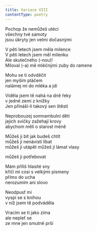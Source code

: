 ```yaml
---
title: Variace VIII
contentType: poetry
---
```


Pochop že nemůžeš utéci  
všechny tvé samoty  
jsou úkryty jen velmi dočasnými

V pěti letech jsem měla milence  
V pěti letech jsem měl milenku  
Ale skutečného (-nou)!  
Miloval (-a) mě mléčnými zuby do ramene

Mohu se ti odvděčit  
jen myším pláčem  
nalámej mi do mléka a jdi

Viděla jsem tě nahá na dně řeky  
v jedné zemi z knížky  
Jen přináší-li takový sen štěstí

Neprobouzej somnambulní děti  
jejich svíčky zažehají krovy  
abychom měli o starost méně

Můžeš ji bít jak budeš chtít  
můžeš ji nenávistí líbat  
můžeš ji utápět můžeš jí lámat vlasy

můžeš ji potřebovat

Mám příliš hlasité sny  
křičí mi cosi s velkými písmeny  
přímo do ucha  
nerozumím ani slovo

Neodpusť mi  
vyspi se s knihou  
v níž jsem tě podváděla

Vracím se ti jako zima  
ale nepleť se  
ze mne jen smutně prší
